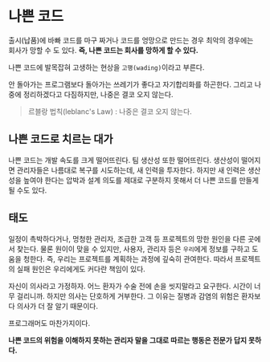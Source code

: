 # 나쁜 코드

출시(납품)에 바빠 코드를 마구 짜거나 코드를 엉망으로 만드는 경우 최악의 경우에는 회사가 망할 수 도 있다. __즉, 나쁜 코드는 회사를 망하게 할 수 있다.__

나쁜 코드에 발목잡혀 고생하는 현상을 `고행(wading)`이라고 부른다.

안 돌아가는 프로그램보다 돌아가는 쓰레기가 좋다고 자기합리화를 하곤한다. 그리고 나중에 정리하겠다고 다짐하지만, 나중은 결코 오지 않는다.

> 르블랑 법칙(leblanc's Law) : 나중은 결코 오지 않는다.

## 나쁜 코드로 치르는 대가

나쁜 코드는 개발 속도를 크게 떨어뜨린다. 팀 생산성 또한 떨어뜨린다. 생산성이 떨어지면 관리자들은 나름대로 복구를 시도하는데, 새 인력을 투자한다. 하지만 새 인력은 생산성을 높여야 한다는 압박과
설계 의도를 제대로 구분하지 못해서 더 나쁜 코드를 만들게 될 수도 있다.

## 태도

일정이 촉박하다거나, 멍청한 관리자, 조급한 고객 등 프로젝트의 망한 원인을 다른 곳에서 찾는다. 물론 원이이 맞을 수 있지만, 사용자, 관리자 등은 `우리`에게 정보를 구하고 도움을 청한다.
즉, 우리는 프로젝트를 계획하는 과정에 깊숙히 관여한다. 따라서 프로젝트의 실패 원인은 우리에게도 커다란 책임이 있다.

자신이 의사라고 가정하자. 어느 환자가 수술 전에 손을 씻지말라고 요구한다. 시간이 너무 걸리니까. 하지만 의사는 단호하게 거부한다. 그 이유는 질병과 감염의 위험은 환자보다 의사가 더 잘 알기 때문이다.

프로그래머도 마찬가지이다.

__나쁜 코드의 위험을 이해하지 못하는 관리자 말을 그대로 따르는 행동은 전문가 답지 못하다.__

